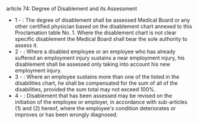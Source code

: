 article 74: Degree of Disablement and its Assessment

<ul>
			<li>1 - : The degree of disablement shall be assessed Medical Board or any other certified physician based on the disablement chart annexed to this Proclamation table No. 1. Where the disablement chart is not clear specific disablement the Medical Board shall bear the sole authority to assess it.<ul>
			</ul></li>			<li>2 - : Where a disabled employee or an employee who has already suffered an employment injury sustains a near employment injury, his disablement shall be assessed only taking into account his new employment injury.<ul>
			</ul></li>			<li>3 - : Where an employee sustains more than one of the listed in the disabilities chart, he shall be compensated for the sum of all of the disabilities, provided the sum total may not exceed 100%.<ul>
			</ul></li>			<li>4 - : Disablement that has been assessed may be revised on the initiation of the employee or employer, in accordance with sub-articles (1) and (2) hereof, where the employee&#39;s condition deteriorates or improves or has been wrongly diagnosed.<ul>
			</ul></li></ul>